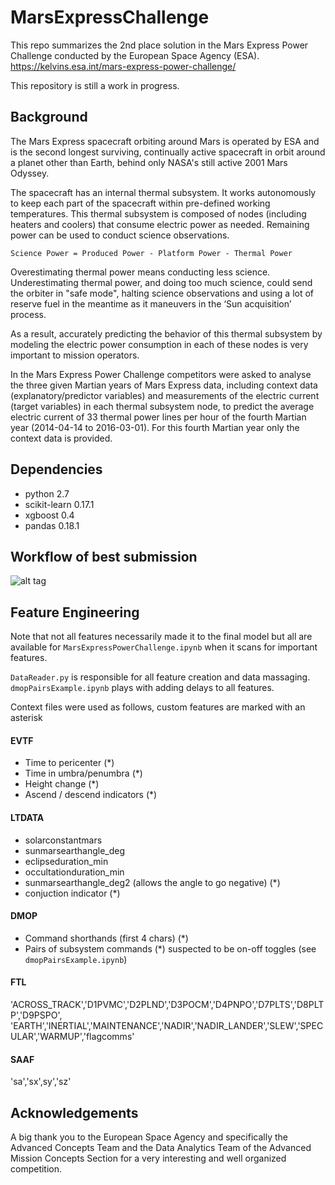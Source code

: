 # MarsExpressChallenge
This repo summarizes the 2nd place solution in the Mars Express Power Challenge conducted by the European Space Agency (ESA). https://kelvins.esa.int/mars-express-power-challenge/

This repository is still a work in progress.

## Background
The Mars Express spacecraft orbiting around Mars is operated by ESA and is the second longest surviving, continually active spacecraft in orbit around a planet other than Earth, behind only NASA's still active 2001 Mars Odyssey.

The spacecraft has an internal thermal subsystem. It works autonomously to keep each part of the spacecraft within pre-defined working temperatures. This thermal subsystem is composed of nodes (including heaters and coolers) that consume electric power as needed.  Remaining power can be used to conduct science observations. 

`Science Power = Produced Power - Platform Power - Thermal Power`

Overestimating thermal power means conducting less science. Underestimating thermal power, and doing too much science, could send the orbiter in "safe mode", halting science observations and using a lot of reserve fuel in the meantime as it maneuvers in the ‘Sun acquisition’ process. 

As a result, accurately predicting the behavior of this thermal subsystem by modeling the electric power consumption in each of these nodes is very important to mission operators. 

In the Mars Express Power Challenge competitors were asked to analyse the three given Martian years of Mars Express data, including context data (explanatory/predictor variables) and measurements of the electric current (target variables) in each thermal subsystem node, to predict the average electric current of 33 thermal power lines per hour of the fourth Martian year (2014-04-14 to 2016-03-01). For this fourth Martian year only the context data is provided. 

## Dependencies
- python 2.7
- scikit-learn 0.17.1
- xgboost 0.4
- pandas 0.18.1

## Workflow of best submission
![alt tag](https://raw.githubusercontent.com/stephanos-stephani/MarsExpressChallenge/master/pngs/best_submission_flow.png)

## Feature Engineering
Note that not all features necessarily made it to the final model but all are available for `MarsExpressPowerChallenge.ipynb` when it  scans for important features.

`DataReader.py` is responsible for all feature creation and data massaging. `dmopPairsExample.ipynb` plays with adding delays to all features.

Context files were used as follows, custom features are marked with an asterisk
#### EVTF 
- Time to pericenter (\*)
- Time in umbra/penumbra (\*)
- Height change (\*)
- Ascend / descend indicators (\*)

#### LTDATA
- solarconstantmars
- sunmarsearthangle_deg
- eclipseduration_min
- occultationduration_min
- sunmarsearthangle_deg2 (allows the angle to go negative) (\*)
- conjuction indicator (\*)

#### DMOP
- Command shorthands (first 4 chars) (\*)
- Pairs of subsystem commands (\*) suspected to be on-off toggles (see `dmopPairsExample.ipynb`)

#### FTL
'ACROSS_TRACK','D1PVMC','D2PLND','D3POCM','D4PNPO','D7PLTS','D8PLTP','D9PSPO',
'EARTH','INERTIAL','MAINTENANCE','NADIR','NADIR_LANDER','SLEW','SPECULAR','WARMUP','flagcomms'

#### SAAF
'sa','sx',sy','sz'


## Acknowledgements
A big thank you to the European Space Agency and specifically the Advanced Concepts Team and the Data Analytics Team of the Advanced Mission Concepts Section for a very interesting and well organized competition.

